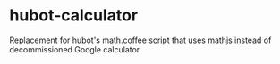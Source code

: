 hubot-calculator
================

Replacement for hubot's math.coffee script that uses mathjs instead of decommissioned Google calculator
